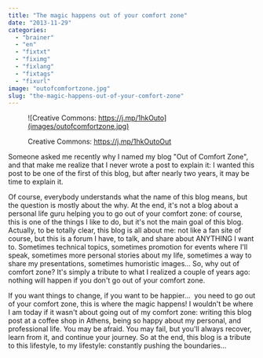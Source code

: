 ```yaml
---
title: "The magic happens out of your comfort zone"
date: "2013-11-29"
categories: 
  - "brainer"
  - "en"
  - "fixtxt"
  - "fiximg"
  - "fixlang"
  - "fixtags"
  - "fixurl"
image: "outofcomfortzone.jpg"
slug: "the-magic-happens-out-of-your-comfort-zone"
---
```


<figure>

![Creative Commons: https://j.mp/1hkOuto](images/outofcomfortzone.jpg)

<figcaption>

Creative Commons: https://j.mp/1hkOutoOut

</figcaption>

</figure>

Someone asked me recently why I named my blog "Out of Comfort Zone", and that make me realize that I never wrote a post to explain it: I wanted this post to be one of the first of this blog, but after nearly two years, it may be time to explain it.

Of course, everybody understands what the name of this blog means, but the question is mostly about the why. At the end, it's not a blog about a personal life guru helping you to go out of your comfort zone: of course, this is one of the things I like to do, but it's not the main goal of this blog. Actually, to be totally clear, this blog is all about me: not like a fan site of course, but this is a forum I have, to talk, and share about ANYTHING I want to. Sometimes technical topics, sometimes promotion for events where I'll speak, sometimes more personal stories about my life, sometimes a way to share my presentations, sometimes humoristic images... So, why out of comfort zone? It's simply a tribute to what I realized a couple of years ago: nothing will happen if you don't go out of your comfort zone.

If you want things to change, if you want to be happier...  you need to go out of your comfort zone, this is where the magic happens! I wouldn't be where I am today if it wasn't about going out of my comfort zone: writing this blog post at a coffee shop in Athens, being so happy about my personal, and professional life. You may be afraid. You may fail, but you'll always recover, learn from it, and continue your journey. So at the end, this blog is a tribute to this lifestyle, to my lifestyle: constantly pushing the boundaries...
